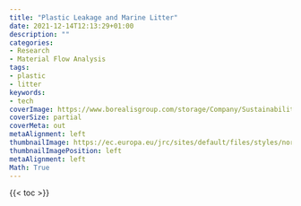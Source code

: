 ```yaml
---
title: "Plastic Leakage and Marine Litter"
date: 2021-12-14T12:13:29+01:00
description: ""
categories:
- Research
- Material Flow Analysis
tags:
- plastic
- litter
keywords:
- tech
coverImage: https://www.borealisgroup.com/storage/Company/Sustainability/Position-papers/Marine-litter.jpg
coverSize: partial
coverMeta: out
metaAlignment: left
thumbnailImage: https://ec.europa.eu/jrc/sites/default/files/styles/normal-responsive/public/plastic_bottles_on_beach-adobestock_mark_james-329295400.jpeg?itok=yOvjlkAQ
thumbnailImagePosition: left
metaAlignment: left
Math: True
---
```


<!--more-->

{{< toc >}}
